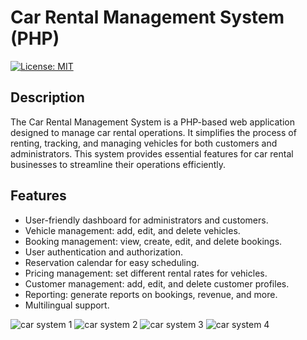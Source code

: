 # Car Rental Management System (PHP)

[![License: MIT](https://img.shields.io/badge/License-MIT-blue.svg)](https://opensource.org/licenses/MIT)

## Description

The Car Rental Management System is a PHP-based web application designed to manage car rental operations. It simplifies the process of renting, tracking, and managing vehicles for both customers and administrators. This system provides essential features for car rental businesses to streamline their operations efficiently.

## Features

- User-friendly dashboard for administrators and customers.
- Vehicle management: add, edit, and delete vehicles.
- Booking management: view, create, edit, and delete bookings.
- User authentication and authorization.
- Reservation calendar for easy scheduling.
- Pricing management: set different rental rates for vehicles.
- Customer management: add, edit, and delete customer profiles.
- Reporting: generate reports on bookings, revenue, and more.
- Multilingual support.

![car system 1](https://github.com/Butterfly-Google-Dev/Car-Rental-Management-System-PHP/assets/116341362/63a29d2b-659f-407d-8409-2a5e60a97e04)
![car system 2](https://github.com/Butterfly-Google-Dev/Car-Rental-Management-System-PHP/assets/116341362/f0050d46-4422-4ab9-8a58-b5ee030ded99)
![car system 3](https://github.com/Butterfly-Google-Dev/Car-Rental-Management-System-PHP/assets/116341362/927417ba-6958-4f10-914a-9f48778d97bf)
![car system 4](https://github.com/Butterfly-Google-Dev/Car-Rental-Management-System-PHP/assets/116341362/31435359-03c9-4fd7-982a-8e4c60d689bb)

